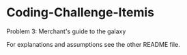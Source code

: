 # Coding-Challenge-Itemis
Problem 3: Merchant's guide to the galaxy

For explanations and assumptions see the other README file. 
